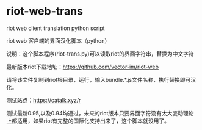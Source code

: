 # riot-web-trans
riot web client translation python script

riot web 客户端的界面汉化脚本（python）

说明：这个脚本程序(riot-trans.py)可以读取riot的界面字符串，替换为中文字符

最新版本riot下载地址：https://github.com/vector-im/riot-web

请将该文件复制到riot根目录，运行，输入bundle.*.js文件名称，执行替换即可汉化。

测试站点：https://catalk.xyz/r

测试最新0.95,以及0.94均通过，未来的riot版本只要界面字符没有太大变动理论上都适用，如果riot有完整的国际化支持出来了，这个脚本就没用了。
